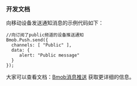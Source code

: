 ### 开发文档

向移动设备发送通知消息的示例代码如下：

```
//向订阅了public频道的设备推送通知
Bmob.Push.send({
  channels: [ "Public" ],
  data: {
     alert: "Public message"
  }
});
```

大家可以查看文档：[Bmob消息推送](http://docs.bmobapp.com/push/Restful/b_developdoc/doc/index.html "Bmob移动后端云服务平台") 获取更详细的信息。

